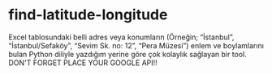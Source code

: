 # find-latitude-longitude

Excel tablosundaki belli adres veya konumların (Örneğin; “İstanbul”, “İstanbul/Sefaköy”, “Sevim Sk. no: 12”, “Pera Müzesi”) enlem ve boylamlarını bulan Python diliyle yazdığım yerine göre çok kolaylık sağlayan bir tool. DON'T FORGET PLACE YOUR GOOGLE API!! 


